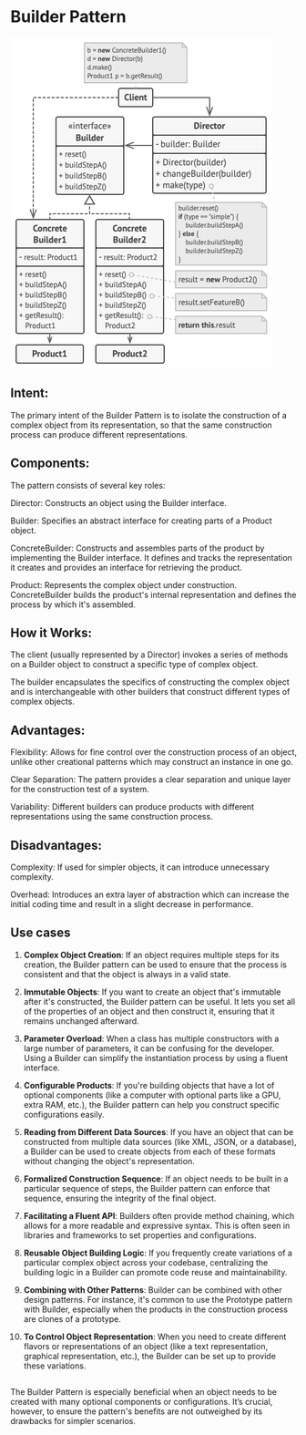 # Builder Pattern

![Structure](structure.png)

## Intent:
The primary intent of the Builder Pattern is to isolate the construction of a complex object from its representation, so that the same construction process can produce different representations.

## Components:
The pattern consists of several key roles:

Director: Constructs an object using the Builder interface.

Builder: Specifies an abstract interface for creating parts of a Product object.

ConcreteBuilder: Constructs and assembles parts of the product by implementing the Builder interface. It defines and tracks the representation it creates and provides an interface for retrieving the product.

Product: Represents the complex object under construction. ConcreteBuilder builds the product's internal representation and defines the process by which it's assembled.

## How it Works:
The client (usually represented by a Director) invokes a series of methods on a Builder object to construct a specific type of complex object.

The builder encapsulates the specifics of constructing the complex object and is interchangeable with other builders that construct different types of complex objects.

## Advantages:
Flexibility: Allows for fine control over the construction process of an object, unlike other creational patterns which may construct an instance in one go.

Clear Separation: The pattern provides a clear separation and unique layer for the construction test of a system.

Variability: Different builders can produce products with different representations using the same construction process.

## Disadvantages:
Complexity: If used for simpler objects, it can introduce unnecessary complexity.

Overhead: Introduces an extra layer of abstraction which can increase the initial coding time and result in a slight decrease in performance.

## Use cases
1. **Complex Object Creation**:
If an object requires multiple steps for its creation, the Builder pattern can be used to ensure that the process is consistent and that the object is always in a valid state.

2. **Immutable Objects**:
If you want to create an object that's immutable after it's constructed, the Builder pattern can be useful. It lets you set all of the properties of an object and then construct it, ensuring that it remains unchanged afterward.

3. **Parameter Overload**:
When a class has multiple constructors with a large number of parameters, it can be confusing for the developer. Using a Builder can simplify the instantiation process by using a fluent interface.

4. **Configurable Products**:
If you're building objects that have a lot of optional components (like a computer with optional parts like a GPU, extra RAM, etc.), the Builder pattern can help you construct specific configurations easily.

5. **Reading from Different Data Sources**:
If you have an object that can be constructed from multiple data sources (like XML, JSON, or a database), a Builder can be used to create objects from each of these formats without changing the object's representation.

6. **Formalized Construction Sequence**:
If an object needs to be built in a particular sequence of steps, the Builder pattern can enforce that sequence, ensuring the integrity of the final object.

7. **Facilitating a Fluent API**:
Builders often provide method chaining, which allows for a more readable and expressive syntax. This is often seen in libraries and frameworks to set properties and configurations.

8. **Reusable Object Building Logic**:
If you frequently create variations of a particular complex object across your codebase, centralizing the building logic in a Builder can promote code reuse and maintainability.

9. **Combining with Other Patterns**:
Builder can be combined with other design patterns. For instance, it's common to use the Prototype pattern with Builder, especially when the products in the construction process are clones of a prototype.

10. **To Control Object Representation**: When you need to create different flavors or representations of an object (like a text representation, graphical representation, etc.), the Builder can be set up to provide these variations.

##
The Builder Pattern is especially beneficial when an object needs to be created with many optional components or configurations. It’s crucial, however, to ensure the pattern's benefits are not outweighed by its drawbacks for simpler scenarios.
